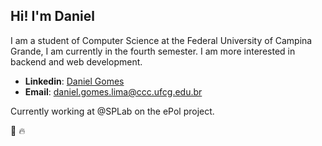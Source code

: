 <h2> Hi! I'm Daniel </h2>
<p> I am a student of Computer Science at the Federal University of Campina Grande, I am currently in the fourth semester. I am more interested in backend and web development. </p>

- **Linkedin**: [Daniel Gomes](https://www.linkedin.com/in/daniel-gomes-3a5ba2206/)
- **Email**: daniel.gomes.lima@ccc.ufcg.edu.br

<p> Currently working at @SPLab on the ePol project. </p>
<p> 🚀 🔥 </p>
